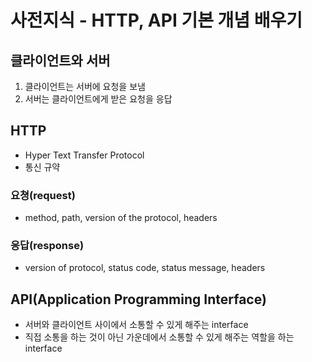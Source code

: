 # 사전지식 - HTTP, API 기본 개념 배우기

## 클라이언트와 서버

1. 클라이언트는 서버에 요청을 보냄
2. 서버는 클라이언트에게 받은 요청을 응답

## HTTP

- Hyper Text Transfer Protocol
- 통신 규약

### 요쳥(request)

- method, path, version of the protocol, headers

### 응답(response)

- version of protocol, status code, status message, headers

## API(Application Programming Interface)

- 서버와 클라이언트 사이에서 소통할 수 있게 해주는 interface
- 직접 소통을 하는 것이 아닌 가운데에서 소통할 수 있게 해주는 역할을 하는 interface
